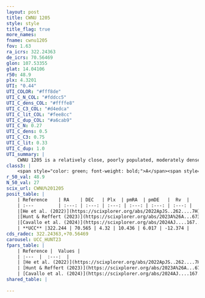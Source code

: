 ```yaml
---
layout: post
title: CWNU 1205
style: style
title_flag: true
more_names: 
fname: cwnu1205
fov: 1.63
ra_icrs: 322.24363
de_icrs: 70.56469
glon: 107.53355
glat: 14.04106
r50: 48.9
plx: 4.3201
UTI: "0.44"
UTI_COLOR: "#fff8de"
UTI_C_N_COL: "#fddcc5"
UTI_C_dens_COL: "#ffffe8"
UTI_C_C3_COL: "#d4edca"
UTI_C_lit_COL: "#fee8cc"
UTI_C_dup_COL: "#a6cab9"
UTI_C_N: 0.27
UTI_C_dens: 0.5
UTI_C_C3: 0.75
UTI_C_lit: 0.33
UTI_C_dup: 1.0
UTI_summary: |
    CWNU 1205 is a relatively close, poorly populated, moderately dense object of high C3 quality. It was recently reported in the literature.
class3: |
    <span style="color: green; font-weight: bold;">A</span><span style="color: #FFC300; font-weight: bold;">B</span>
r_50_val: 48.9
N_50_val: 27
scix_url: CWNU%201205
posit_table: |
    | Reference    | RA    | DEC   | Plx  | pmRA  | pmDE   |  Rv  |
    | :---         | :---: | :---: | :---: | :---: | :---: | :---: |
    |[He et al. (2022)](https://scixplorer.org/abs/2022ApJS..262....7H) | 322.19 | 70.59 | 4.296 | 10.708 | 5.983 | -- |
    |[Hunt & Reffert (2023)](https://scixplorer.org/abs/2023A%26A...673A.114H) | 322.205 | 70.544 | 4.276 | 10.409 | 6.098 | -17.196 |
    |[Cavallo et al. (2024)](https://scixplorer.org/abs/2024AJ....167...12C) | 321.904 | 70.666 | 4.272 | -- | -- | -- |
    | **UCC** |322.244 | 70.565 | 4.32 | 10.436 | 6.017 | -12.374 | 
cds_radec: 322.24363,+70.56469
carousel: UCC_HUNT23
fpars_table: |
    | Reference |  Values |
    | :---  |  :---:  |
    | [He et al. (2022)](https://scixplorer.org/abs/2022ApJS..262....7H) | `A0=3.75, logAge=7.8` |
    | [Hunt & Reffert (2023)](https://scixplorer.org/abs/2023A%26A...673A.114H) | `AV50=0.389, diffAV50=0.808, MOD50=6.854, logAge50=7.306` |
    | [Cavallo et al. (2024)](https://scixplorer.org/abs/2024AJ....167...12C) | `AV50=0.58, dMod50=6.85, logAge50=7.5, [Fe/H]50=0.19` |
shared_table: |
    
---
```

